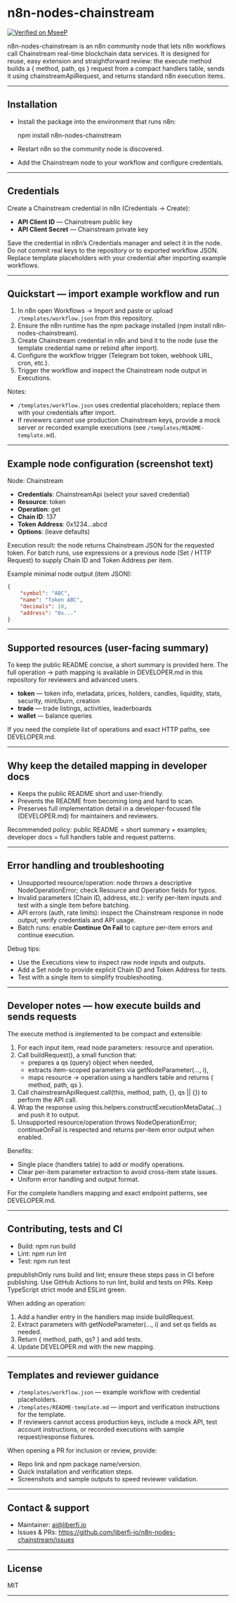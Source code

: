 # n8n-nodes-chainstream

[![Verified on MseeP](https://mseep.ai/badge.svg)](https://mseep.ai/app/bd76f121-1c8f-4f5d-9c65-1eac5d81b6af)

n8n-nodes-chainstream is an n8n community node that lets n8n workflows call Chainstream real-time blockchain data services. It is designed for reuse, easy extension and straightforward review: the execute method builds a { method, path, qs } request from a compact handlers table, sends it using chainstreamApiRequest, and returns standard n8n execution items.

---

## Installation

- Install the package into the environment that runs n8n:

  npm install n8n-nodes-chainstream

- Restart n8n so the community node is discovered.
- Add the Chainstream node to your workflow and configure credentials.

---

## Credentials

Create a Chainstream credential in n8n (Credentials → Create):

- **API Client ID** — Chainstream public key
- **API Client Secret** — Chainstream private key

Save the credential in n8n’s Credentials manager and select it in the node. Do not commit real keys to the repository or to exported workflow JSON. Replace template placeholders with your credential after importing example workflows.

---

## Quickstart — import example workflow and run

1. In n8n open Workflows → Import and paste or upload `/templates/workflow.json` from this repository.
2. Ensure the n8n runtime has the npm package installed (npm install n8n-nodes-chainstream).
3. Create Chainstream credential in n8n and bind it to the node (use the template credential name or rebind after import).
4. Configure the workflow trigger (Telegram bot token, webhook URL, cron, etc.).
5. Trigger the workflow and inspect the Chainstream node output in Executions.

Notes:

- `/templates/workflow.json` uses credential placeholders; replace them with your credentials after import.
- If reviewers cannot use production Chainstream keys, provide a mock server or recorded example executions (see `/templates/README-template.md`).

---

## Example node configuration (screenshot text)

Node: Chainstream

- **Credentials**: ChainstreamApi (select your saved credential)
- **Resource**: token
- **Operation**: get
- **Chain ID**: 137
- **Token Address**: 0x1234...abcd
- **Options**: (leave defaults)

Execution result: the node returns Chainstream JSON for the requested token. For batch runs, use expressions or a previous node (Set / HTTP Request) to supply Chain ID and Token Address per item.

Example minimal node output (item JSON):

```json
{
	"symbol": "ABC",
	"name": "Token ABC",
	"decimals": 18,
	"address": "0x..."
}
```

---

## Supported resources (user-facing summary)

To keep the public README concise, a short summary is provided here. The full operation → path mapping is available in DEVELOPER.md in this repository for reviewers and advanced users.

- **token** — token info, metadata, prices, holders, candles, liquidity, stats, security, mint/burn, creation
- **trade** — trade listings, activities, leaderboards
- **wallet** — balance queries

If you need the complete list of operations and exact HTTP paths, see DEVELOPER.md.

---

## Why keep the detailed mapping in developer docs

- Keeps the public README short and user-friendly.
- Prevents the README from becoming long and hard to scan.
- Preserves full implementation detail in a developer-focused file (DEVELOPER.md) for maintainers and reviewers.

Recommended policy: public README = short summary + examples; developer docs = full handlers table and request patterns.

---

## Error handling and troubleshooting

- Unsupported resource/operation: node throws a descriptive NodeOperationError; check Resource and Operation fields for typos.
- Invalid parameters (Chain ID, address, etc.): verify per-item inputs and test with a single item before batching.
- API errors (auth, rate limits): inspect the Chainstream response in node output; verify credentials and API usage.
- Batch runs: enable **Continue On Fail** to capture per-item errors and continue execution.

Debug tips:

- Use the Executions view to inspect raw node inputs and outputs.
- Add a Set node to provide explicit Chain ID and Token Address for tests.
- Test with a single item to simplify troubleshooting.

---

## Developer notes — how execute builds and sends requests

The execute method is implemented to be compact and extensible:

1. For each input item, read node parameters: resource and operation.
2. Call buildRequest(), a small function that:
   - prepares a qs (query) object when needed,
   - extracts item-scoped parameters via getNodeParameter(..., i),
   - maps resource → operation using a handlers table and returns { method, path, qs }.
3. Call chainstreamApiRequest.call(this, method, path, {}, qs || {}) to perform the API call.
4. Wrap the response using this.helpers.constructExecutionMetaData(...) and push it to output.
5. Unsupported resource/operation throws NodeOperationError; continueOnFail is respected and returns per-item error output when enabled.

Benefits:

- Single place (handlers table) to add or modify operations.
- Clear per-item parameter extraction to avoid cross-item state issues.
- Uniform error handling and output format.

For the complete handlers mapping and exact endpoint patterns, see DEVELOPER.md.

---

## Contributing, tests and CI

- Build: npm run build
- Lint: npm run lint
- Test: npm run test

prepublishOnly runs build and lint; ensure these steps pass in CI before publishing. Use GitHub Actions to run lint, build and tests on PRs. Keep TypeScript strict mode and ESLint green.

When adding an operation:

1. Add a handler entry in the handlers map inside buildRequest.
2. Extract parameters with getNodeParameter(..., i) and set qs fields as needed.
3. Return { method, path, qs? } and add tests.
4. Update DEVELOPER.md with the new mapping.

---

## Templates and reviewer guidance

- `/templates/workflow.json` — example workflow with credential placeholders.
- `/templates/README-template.md` — import and verification instructions for the template.
- If reviewers cannot access production keys, include a mock API, test account instructions, or recorded executions with sample request/response fixtures.

When opening a PR for inclusion or review, provide:

- Repo link and npm package name/version.
- Quick installation and verification steps.
- Screenshots and sample outputs to speed reviewer validation.

---

## Contact & support

- Maintainer: ai@liberfi.io
- Issues & PRs: https://github.com/liberfi-io/n8n-nodes-chainstream/issues

---

## License

MIT

---
